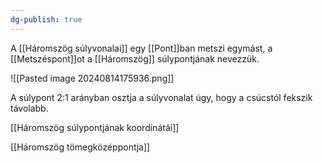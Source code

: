 ```yaml
---
dg-publish: true
---
```

A [[Háromszög súlyvonalai]] egy [[Pont]]ban metszi egymást, a [[Metszéspont]]ot a [[Háromszög]] súlypontjának nevezzük. 

![[Pasted image 20240814175936.png]]

A súlypont 2:1 arányban osztja a súlyvonalat úgy, hogy a csúcstól fekszik távolabb.

[[Háromszög súlypontjának koordinátái]]

[[Háromszög tömegközéppontja]]